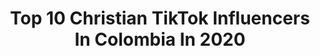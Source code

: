 ---
title: Top 10 Christian TikTok Influencers In Colombia In 2020
description: >-
  Find top christian TikTok influencers in Colombia in 2020. Most popular hashtags: #christiangirl #jesus #jovenescristianos #cristianos.
platform: TikTok
hits: 29
text_top: See the best TikTok accounts on inBeat.
text_bottom: inBeat holds 29 TikTok influencers like this in Colombia for you to collaborate.
profiles:
  - username: "creyente.7"
    fullname: >-
      Creyente.7
    bio: >-
      Christian Rapper 🎶🎙️🇨🇴 Sigueme en instagram y YouTube ⬆️⬆️
    location: "Colombia"
    followers: 16900
    engagement: 1337
    commentsToLikes: 0.023195
    id: ckdckzrb3n2hz0j239khdhboh
    verified: false
    hashtags: "#cristianos, #titokcristiano, #morph, #colombiano"
  - username: "sayogil"
    fullname: >-
      Sain Yesid Gil Hernandez
    bio: >-
      #hagamosviralajesus Seguidor de Jesús "Somos antorchas encendidas para dar luz
    location: "Colombia"
    followers: 7030
    engagement: 3459
    commentsToLikes: 0.076509
    id: ckb0wufe2m0rj0j237tgb3abk
    verified: false
    hashtags: "#jesus, #christian, #cristianos, #love"
  - username: "andrea_avilaj"
    fullname: >-
      Andrea Avila
    bio: >-
      💕Jesús te ama💕 Enamorada de Dios🙏🏼❤️ Salmo 37,4 mi ⚓️ IG: andrea_avila
    location: "Colombia"
    followers: 12600
    engagement: 1596
    commentsToLikes: 0.060100
    id: ck9ej9ter1p310j78yt0r2aol
    verified: false
    hashtags: "#enamoradadedios, #hagamosviralajesus, #cristiana, #christiangirl"
  - username: "saris_tarquino"
    fullname: >-
      Saris Tarquino
    bio: >-
      Conóceme aquí ↗️ Compartiendo de Jesús en 60 Seg✨ IG: @saristarquino |📍🇨🇴
    location: "Colombia"
    followers: 62900
    engagement: 2036
    commentsToLikes: 0.017565
    id: ckbakccwpbbik0j238cql9l42
    verified: false
    hashtags: "#cristianos, #christian, #comedy, #comedia"
  - username: "marianavasquez3220"
    fullname: >-
      ♡ Mariana ♡
    bio: >-
      🌼 ♡ I love Jesus ♡ Saved by grace
    location: "Colombia"
    followers: 2198
    engagement: 1737
    commentsToLikes: 0.026109
    id: cka695t4praxg0i78ro4420dd
    verified: false
    hashtags: "#jovenes, #jesuschrist, #foryou, #tiktokcristiano"
  - username: "mafeburbano5"
    fullname: >-
      mafe burbano
    bio: >-
      God first. #YOSOYTRIBU Ig: @mafeburbano5 Entre a tik tok por curiosidad
    location: "Colombia"
    followers: 135800
    engagement: 1166
    commentsToLikes: 0.021838
    id: ck9kgn3gr8of30j78dem1pqkh
    verified: false
    hashtags: "#todossomostribu, #jovenescristianos, #yosoytribu, #christiangirl"
  - username: "vanessamoreno424"
    fullname: >-
      Vanessa Moreno
    bio: >-
      🌺Dios es el centro 🌺Isaías 41:10-13🌺 #HAGAMOSVIRALAJESUS
    location: "Colombia"
    followers: 64100
    engagement: 1351
    commentsToLikes: 0.016182
    id: ckbar6lwvhumm0j23x4yhvnye
    verified: false
    hashtags: "#jesuschrist, #fyp, #god, #hijodedios"
  - username: "feliperamirezmejia"
    fullname: >-
      Musikdelmundo
    bio: >-
      Grandes éxitos de los mejores artistas para disfrutar de un buen momento 🎧✌🏻
    location: "Colombia"
    followers: 7195
    engagement: 445
    commentsToLikes: 0.010189
    id: ckbkumdtopv7n0j23amxtimga
    verified: false
    hashtags: "#colombia, #bogota, #musica, #tiktokmexico"
  - username: "howarcito"
    fullname: >-
      Howard Muñoz
    bio: >-
      Médico vet 🐴🐔 Fiel a tiktok 👁️👄👁️
    location: "Colombia"
    followers: 220600
    engagement: 1141
    commentsToLikes: 0.035959
    id: ckb0edjkp6rts0j23riy6k9pz
    verified: false
    hashtags: "#fyp, #destacame, #amongus, #mexico"
  - username: "soydavidsierra"
    fullname: >-
      David Sierra
    bio: >-
      ❌ NO SOY GURU, NI MILLONARIO!!! 🤝 SÍGUEME Y APRENDE NEGOCIOS 🔝 CEO de Cagarla
    location: "Colombia"
    followers: 132000
    engagement: 677
    commentsToLikes: 0.039185
    id: ckb9kr1o6cxt00j232d8pclrg
    verified: false
    hashtags: "#emprendimiento, #dinero, #ventas, #emprendedor"
---